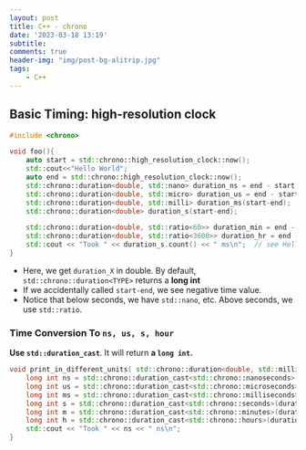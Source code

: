 ```yaml
---
layout: post
title: C++ - chrono
date: '2023-03-18 13:19'
subtitle: 
comments: true
header-img: "img/post-bg-alitrip.jpg"
tags:
    - C++
---
```


## Basic Timing: high-resolution clock

```cpp
#include <chrono>

void foo(){
    auto start = std::chrono::high_resolution_clock::now();
    std::cout<<"Hello World";
    auto end = std::chrono::high_resolution_clock::now();
    std::chrono::duration<double, std::nano> duration_ns = end - start;
    std::chrono::duration<double, std::micro> duration_us = end - start;
    std::chrono::duration<double, std::milli> duration_ms(start-end);
    std::chrono::duration<double> duration_s(start-end);

    std::chrono::duration<double, std::ratio<60>> duration_min = end - start;
    std::chrono::duration<double, std::ratio<3600>> duration_hr = end - start;
    std::cout << "Took " << duration_s.count() << " ms\n";  // see Hello WorldTook -1.2644e-05 ms
}
```

- Here, we get `duration_X` in double. By default, `std::chrono::duration<TYPE>` returns a **long int**
- If we accidentally called `start-end`, we see negative time value.
- Notice that below seconds, we have `std::nano`, etc. Above seconds, we use `std::ratio`. 


### Time Conversion To `ns, us, s, hour`

**Use `std::duration_cast`**. It will return **a `long int`.** 

```cpp
void print_in_different_units( std::chrono::duration<double, std::milli> duration){
    long int ns = std::chrono::duration_cast<std::chrono::nanoseconds>(duration).count();
    long int us = std::chrono::duration_cast<std::chrono::microseconds>(duration).count();
    long int ms = std::chrono::duration_cast<std::chrono::milliseconds>(duration).count();
    long int s = std::chrono::duration_cast<std::chrono::seconds>(duration).count();
    long int m = std::chrono::duration_cast<std::chrono::minutes>(duration).count();
    long int h = std::chrono::duration_cast<std::chrono::hours>(duration).count();
    std::cout << "Took " << ns << " ns\n";
}
```
